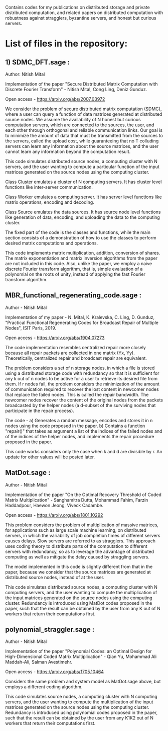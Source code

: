 Contains codes for my publications on distributed storage and private distributed computation, and related papers on distributed computation with robustness against stragglers, byzantine servers, and honest but curious servers.

# List of files in the repository:

## 1) SDMC_DFT.sage :

Author: Nitish Mital

Implementation of the paper "Secure Distributed Matrix Computation with Discrete Fourier Transform" - Nitish Mital, Cong Ling, Deniz Gunduz. 

Open access - https://arxiv.org/abs/2007.03972

We consider the problem of secure distributed matrix computation (SDMC), where a user can query a function of data matrices generated at distributed source nodes. We assume the availability of N honest but curious computation servers, which are connected to the sources, the user, and each other through orthogonal and reliable communication links. Our goal is to minimize the amount of data that must be transmitted from the sources to the servers, called the upload cost, while guaranteeing that no T colluding servers can learn any information about the source matrices, and the user cannot learn any information beyond the computation result.

This code simulates distributed source nodes, a computing cluster with N servers, and the user wanting to compute a particular function of the input matrices generated on the source nodes using the computing cluster. 

Class Cluster emulates a cluster of N computing servers. It has cluster level functions like inter-server communication.

Class Worker emulates a computing server. It has server level functions like matrix operations, encoding and decoding.

Class Source emulates the data sources. It has source node level functions like generation of data, encoding, and uploading the data to the computing cluster.

The fixed part of the code is the classes and functions, while the main section consists of a demonstration of how to use the classes to perform desired matrix computations and operations.

This code implements matrix multiplication, addition, conversion of shares. The matrix exponentiation and matrix inversion algorithms from the paper are not included in this code. Also, unlike the paper, we employ a naive discrete Fourier transform algorithm, that is, simple evaluation of a polynomial on the roots of unity, instead of applying the fast Fourier transform algorithm.

## MBR_functional_regenerating_code.sage :

Author - Nitish Mital

Implementation of my paper - N. Mital, K. Kralevska, C. Ling, D. Gunduz, "Practical Functional Regenerating Codes for Broadcast Repair of Multiple Nodes", ISIT Paris, 2019. 
 
Open access - https://arxiv.org/abs/1904.07273 
 
The code implementation resembles centralized repair more closely because all repair packets are collected in one matrix (Yx, Yy). Theoretically, centralized repair and broadcast repair are equivalent.

The problem considers a set of n storage nodes, in which a file is stored using a distributed storage code with redundancy so that it is sufficient for any k out of n nodes to be active for a user to retrieve its desired file from them. If r nodes fail, the problem considers the minimization of the amount of communication required to recover the lost content in newcomer nodes that replace the failed nodes. This is called the repair bandwidth. The newcomer nodes recover the content of the original nodes from the packets broadcasted by the helper nodes (a d-subset of the surviving nodes that participate in the repair process).

The code -
a) Generates a random message, encodes and stores it in n nodes using the code proposed in the paper.
b) Contains a function "repair()" that takes as argument a list of the indices of the failed nodes and of the indices of the helper nodes, and implements the repair procedure proposed in the paper.

This code works considers only the case when k and d are divisible by r. An update for other values will be posted later.


## MatDot.sage :

Author - Nitish Mital

Implementation of the paper "On the Optimal Recovery Threshold of Coded Matrix Multiplication" - Sanghamitra Dutta, Mohammad Fahim, Farzin Haddadpour, Haewon Jeong, Viveck Cadambe.

Open access - https://arxiv.org/abs/1801.10292

This problem considers the problem of multiplication of massive matrices, for applications such as large scale machine learning, on distributed servers, in which the variability of job completion times of different servers causes delays. Slow servers are referred to as stragglers. This approach uses coding theory to distribute parts of the computation to different servers with redundancy, so as to leverage the advantage of distributed computing as well as mitigate the delay caused by straggling servers. 

The model implemented in this code is slightly different from that in the paper, because we consider that the source matrices are generated at distributed source nodes, instead of at the user.

This code simulates distributed source nodes, a computing cluster with N computing servers, and the user wanting to compute the multiplication of the input matrices generated on the source nodes using the computing cluster. Redundancy is introduced using MatDot codes proposed in the paper, such that the result can be obtained by the user from any K out of N workers that return their computations first.

## polynomial_straggler.sage :

Author - Nitish Mital

Implementation of the paper "Polynomial Codes: an Optimal Design for High-Dimensional Coded Matrix Multiplication" - Qian Yu, Mohammad Ali Maddah-Ali, Salman Avestimehr.

Open access - https://arxiv.org/abs/1705.10464

Considers the same problem and system model as MatDot.sage above, but employs a different coding algorithm.

This code simulates source nodes, a computing cluster with N computing servers, and the user wanting to compute the multiplication of the input matrices generated on the source nodes using the computing cluster. Redundancy is introduced using polynomial codes proposed in the paper, such that the result can be obtained by the user from any K1K2 out of N workers that return their computations first.
